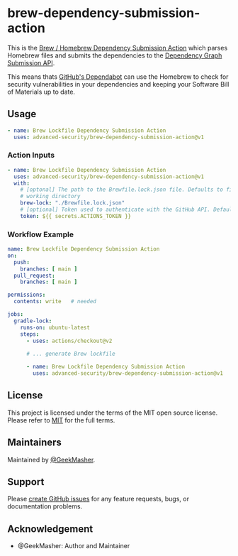 # brew-dependency-submission-action

This is the [Brew / Homebrew Dependency Submission Action](https://github.com/advanced-security/brew-dependency-submission-action) which parses Homebrew files and submits the dependencies to the [Dependency Graph Submission API](https://docs.github.com/en/enterprise-cloud@latest/code-security/supply-chain-security/understanding-your-software-supply-chain/using-the-dependency-submission-api).

This means thats [GitHub's Dependabot](https://docs.github.com/en/enterprise-cloud@latest/code-security/dependabot/dependabot-alerts/about-dependabot-alerts) can use the Homebrew to check for security vulnerabilities in your dependencies and keeping your Software Bill of Materials up to date.

## Usage

```yaml
- name: Brew Lockfile Dependency Submission Action
  uses: advanced-security/brew-dependency-submission-action@v1
```

### Action Inputs

```yaml
- name: Brew Lockfile Dependency Submission Action
  uses: advanced-security/brew-dependency-submission-action@v1
  with:
    # [optonal] The path to the Brewfile.lock.json file. Defaults to finding all Brewfile.lock.json in the current
    # working directory
    brew-lock: "./Brewfile.lock.json"
    # [optional] Token used to authenticate with the GitHub API. Defaults to the GITHUB_TOKEN secret.
    token: ${{ secrets.ACTIONS_TOKEN }}
```

### Workflow Example

```yaml
name: Brew Lockfile Dependency Submission Action
on:
  push:
    branches: [ main ]
  pull_request:
    branches: [ main ]

permissions: 
  contents: write   # needed

jobs:
  gradle-lock:
    runs-on: ubuntu-latest
    steps:
      - uses: actions/checkout@v2
      
      # ... generate Brew lockfile

      - name: Brew Lockfile Dependency Submission Action
        uses: advanced-security/brew-dependency-submission-action@v1
```


## License 

This project is licensed under the terms of the MIT open source license. Please refer to [MIT](./LICENSE) for the full terms.


## Maintainers 

Maintained by [@GeekMasher](https://github.com/GeekMasher).


## Support

Please [create GitHub issues](https://github.com/advanced-security/brew-dependency-submission-action) for any feature requests, bugs, or documentation problems.


## Acknowledgement

- @GeekMasher: Author and Maintainer
